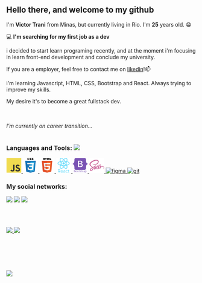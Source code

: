  <h2>Hello there, and welcome to my github</h2>


I'm **Victor Trani** from Minas, but currently living in Rio. I'm **25** years old.  😁

💻 **I'm searching for my first job as a dev**

i decided to start learn programing recently, and at the moment i'm focusing in learn front-end development and conclude my university.

If you are a employer, feel free to contact me on [likedin](https://www.linkedin.com/in/victor-martins-t/)!📫

i'm learning Javascript, HTML, CSS, Bootstrap and React. Always trying to improve my skills.

My desire it's to become a great fullstack dev.


<br></br>
*I’m currently on career transition...*
<br></br>

<h3 align="left">Languages and Tools: <img src="https://raw.githubusercontent.com/npentrel/octoclippy2/master/gifs/ears.gif" width="30"></h3>
<p align="left"> 
<a href="https://developer.mozilla.org/en-US/docs/Web/JavaScript" target="_blank"> <img src="https://raw.githubusercontent.com/devicons/devicon/master/icons/javascript/javascript-original.svg" alt="javascript" width="40" height="40"/> </a>	
<a href="https://www.w3schools.com/css/" target="_blank"> <img src="https://raw.githubusercontent.com/devicons/devicon/master/icons/css3/css3-original-wordmark.svg" alt="css3" width="40" height="40"/> </a>
<a href="https://www.w3.org/html/" target="_blank"> <img src="https://raw.githubusercontent.com/devicons/devicon/master/icons/html5/html5-original-wordmark.svg" alt="html5" width="40" height="40"/> </a> 
<a href="https://reactjs.org/" target="_blank"> <img src="https://raw.githubusercontent.com/devicons/devicon/master/icons/react/react-original-wordmark.svg" alt="react" width="40" height="40"/> </a>
<a href="https://getbootstrap.com" target="_blank"> <img src="https://raw.githubusercontent.com/devicons/devicon/master/icons/bootstrap/bootstrap-plain-wordmark.svg" alt="bootstrap" width="40" height="40"/> </a> 
<a href="https://sass-lang.com" target="_blank"> <img src="https://raw.githubusercontent.com/devicons/devicon/master/icons/sass/sass-original.svg" alt="sass" width="40" height="40"/> </a> 
<a href="https://www.figma.com/" target="_blank"> <img src="https://www.vectorlogo.zone/logos/figma/figma-icon.svg" alt="figma" width="40" height="40"/> </a>
<a href="https://git-scm.com/" target="_blank"> <img src="https://www.vectorlogo.zone/logos/git-scm/git-scm-icon.svg" alt="git" width="40" height="40"/> </a>  
</p>

<h3 align="left">My social networks:</h3>
<div>  
  <a href="https://www.linkedin.com/in/victor-martins-t/" target="_blank"><img src="https://img.shields.io/badge/-LinkedIn-%230077B5?style=for-the-badge&logo=linkedin&logoColor=white" target="_blank"></a> 
 <a href = "mailto:victor.trani1@gmail.com"><img src="https://img.shields.io/badge/Gmail-D14836?style=for-the-badge&logo=gmail&logoColor=white" target="_blank"></a>
 <a href = "https://wa.me/5521987638760"><img src="https://img.shields.io/badge/WhatsApp-25D366?style=for-the-badge&logo=whatsapp&logoColor=white" target="_blank"></a>
 </div>

<br></br>

<div>
  <a href="https://github.com/A-uvic">
  <img height="180em" src="https://github-readme-stats.vercel.app/api?username=A-uvic&show_icons=true&theme=dark&include_all_commits=true&count_private=true"/>
  <img height="180em" src="https://github-readme-stats.vercel.app/api/top-langs/?username=A-uvic&layout=compact&langs_count=7&theme=dark"/>
</div>

<br></br>
<br></br>

![](https://komarev.com/ghpvc/?username=your-github-A-uvic&color=ff69b4&style=flat&label=visitors)
